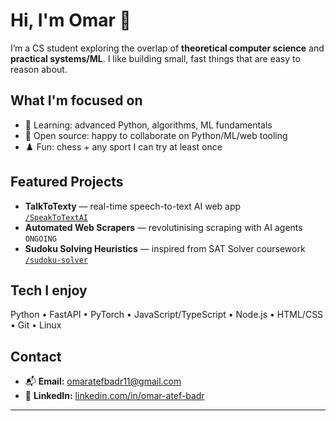 # Hi, I'm Omar 👋

I’m a CS student exploring the overlap of **theoretical computer science** and **practical systems/ML**. I like building small, fast things that are easy to reason about.

## What I'm focused on
- 🧠 Learning: advanced Python, algorithms, ML fundamentals
- 🤝 Open source: happy to collaborate on Python/ML/web tooling
- ♟️ Fun: chess + any sport I can try at least once

## Featured Projects
- **TalkToTexty** — real-time speech-to-text AI web app  
  [`/SpeakToTextAI`](https://github.com/omar-atef-badr/SpeakToTextAI)
- **Automated Web Scrapers** — revolutinising scraping with AI agents 
  `ONGOING`
- **Sudoku Solving Heuristics** — inspired from SAT Solver coursework
  [`/sudoku-solver`](https://github.com/omar-atef-badr/sudoku-solver)
## Tech I enjoy
Python • FastAPI • PyTorch • JavaScript/TypeScript • Node.js • HTML/CSS • Git • Linux

## Contact
- 📬 **Email:** [omaratefbadr11@gmail.com](mailto:omaratefbadr11@gmail.com)
- 💼 **LinkedIn:** [linkedin.com/in/omar-atef-badr](https://www.linkedin.com/in/omar-atef-badr)

---

<!-- Stats (optional) — self-host these on Vercel for reliability -->

